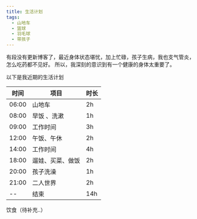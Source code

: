 ```yaml
---
title: 生活计划
tags:
  - 山地车
  - 篮球
  - 羽毛球
  - 带孩子
---
```


有段没有更新博客了，最近身体状态堪忧，加上忙碌，孩子生病，我也支气管炎，怎么吃药都不见好。
所以，我深刻的意识到有一个健康的身体太重要了。

<!--more-->
以下是我近期的生活计划

| 时间   |  项目  |  时长  |
| ------ | ----- | ------ |
| 06:00 |  山地车 | 2h |
| 08:00 | 早饭 、洗漱|  1h|
| 09:00 | 工作时间 | 3h|
| 12:00 | 午饭、午休| 2h |
|14:00 | 工作时间| 4h |
|18:00 | 遛娃、买菜、做饭 | 2h|
|20:00 | 孩子洗澡 | 1h|
|21:00 | 二人世界 | 2h |
|-- | 结束 | 14h |




饮食（待补充..）